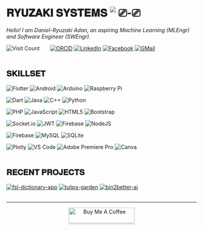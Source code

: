 # 𝐑𝐘𝐔𝐙𝐀𝐊𝐈 𝐒𝐘𝐒𝐓𝐄𝐌𝐒 ![‎ ⎚-⎚‎ ‎ ](https://img.shields.io/badge/%E2%80%8E%20%E2%8E%9A--%E2%8E%9A%E2%80%8E%20%E2%80%8E-active%20but%20not%20so%20active-white?labelColor=grey&style=flat)
<i> Hello! I am Daniel-Ryuzaki Adan, an aspiring Machine Learning (MLEngr) and Software Engineer (SWEngr). </i> 
<br>

![Visit Count](https://visitcount.itsvg.in/api?id=DanRyuzaki&icon=0&color=0) &nbsp; &nbsp;  &nbsp; [![ORCID](https://img.shields.io/badge/_ORC_ID_-0009--0003--6411--7099-48ff00.svg?style=for-the-badge)](https://orcid.org/0009-0003-6411-7099) [![LinkedIn](https://img.shields.io/badge/LinkedIn-%230077B5.svg?style=for-the-badge&logo=linkedin&logoColor=white)](https://linkedin.com/in/danryuzaki) [![Facebook](https://img.shields.io/badge/Facebook-%231877F2.svg?style=for-the-badge&logo=Facebook&logoColor=white)](https://facebook.com/ryuzakilovescoding) [![GMail](https://img.shields.io/badge/Gmail-D14836?style=for-the-badge&logo=gmail&logoColor=white)](danryuzaki00@gmail.com)  
<br>

## 𝐒𝐊𝐈𝐋𝐋𝐒𝐄𝐓
![Flutter](https://img.shields.io/badge/Flutter-%2302569B.svg?style=flat-square&logo=Flutter&logoColor=white)
![Android](https://img.shields.io/badge/Android-6DA55F?style=flat-square&logo=Android&logoColor=white) 
![Arduino](https://img.shields.io/badge/-Arduino-00979D?style=flat-square&logo=Arduino&logoColor=white)
![Raspberry Pi](https://img.shields.io/badge/-RaspberryPi-C51A4A?style=flat-square&logo=Raspberry-Pi)

![Dart](https://img.shields.io/badge/dart-%230175C2.svg?style=flat-square&logo=dart&logoColor=white)
![Java](https://img.shields.io/badge/java-%23ED8B00.svg?style=flat-square&logo=openjdk&logoColor=white)
![C++](https://img.shields.io/badge/c++-%2300599C.svg?style=flat-square&logo=c%2B%2B&logoColor=white) 
![Python](https://img.shields.io/badge/python-3670A0?style=flat-square&logo=python&logoColor=ffdd54) 

![PHP](https://img.shields.io/badge/php-%23777BB4.svg?style=flat-square&logo=php&logoColor=white) 
![JavaScript](https://img.shields.io/badge/javascript-%23323330.svg?style=flat-square&logo=javascript&logoColor=%23F7DF1E) 
![HTML5](https://img.shields.io/badge/html5-%23E34F26.svg?style=flat-square&logo=html5&logoColor=white) 
![Bootstrap](https://img.shields.io/badge/bootstrap-%238511FA.svg?style=flat-square&logo=bootstrap&logoColor=white) 

![Socket.io](https://img.shields.io/badge/Socket.io-black?style=flat-square&logo=socket.io&badgeColor=010101)
![JWT](https://img.shields.io/badge/JWT-black?style=flat-square&logo=JSON%20web%20tokens) 
![Firebase](https://img.shields.io/badge/firebase-%23039BE5.svg?style=flat-square&logo=firebase)
![NodeJS](https://img.shields.io/badge/node.js-6DA55F?style=flat-square&logo=node.js&logoColor=white) 

![Firebase](https://img.shields.io/badge/firebase-a08021?style=flat-square&logo=firebase&logoColor=ffcd34) 
![MySQL](https://img.shields.io/badge/mysql-4479A1.svg?style=flat-square&logo=mysql&logoColor=white) 
![SQLite](https://img.shields.io/badge/sqlite-%2307405e.svg?style=flat-square&logo=sqlite&logoColor=white)

![Plotly](https://img.shields.io/badge/Plotly-%233F4F75.svg?style=flat-square&logo=plotly&logoColor=white) 
![VS Code](https://img.shields.io/badge/-VSCode-%23007ACC?style=flat-square&logo=visual-studio-code)
![Adobe Premiere Pro](https://img.shields.io/badge/Adobe%20Premiere%20Pro-9999FF.svg?style=flat-square&logo=Adobe%20Premiere%20Pro&logoColor=white) 
![Canva](https://img.shields.io/badge/Canva-%2300C4CC.svg?style=flat-square&logo=Canva&logoColor=white) 
<br> <br>

## 𝐑𝐄𝐂𝐄𝐍𝐓 𝐏𝐑𝐎𝐉𝐄𝐂𝐓𝐒
[![fsl-dictionary-app](https://svg.bookmark.style/api?url=https://github.com/DanRyuzaki/fsl-dictionary-mobile-app&mode=light&style=horizontal)](https://github.com/DanRyuzaki/fsl-dictionary-mobile-app)
[![tulips-garden](https://svg.bookmark.style/api?url=https://github.com/DanRyuzaki/tulips-garden-flutter-web&mode=dark&style=horizontal)](https://github.com/DanRyuzaki/tulips-garden-flutter-web)
[![bin2better-ai](https://svg.bookmark.style/api?url=https://github.com/DanRyuzaki/bin2better-ai&mode=light&style=horizontal)](https://github.com/DanRyuzaki/bin2better-ai)
<br><br> <hr>

<p align="center"> <a href="https://www.buymeacoffee.com/danryuzaki" target="_blank"><img src="https://img.shields.io/badge/Buy_Me_A_Coffee-FFDD00?style=for-the-badge&logo=buy-me-a-coffee&logoColor=black" alt="Buy Me A Coffee" style="height: 41px !important;width: 174px !important;box-shadow: 0px 3px 2px 0px rgba(190, 190, 190, 0.5) !important;-webkit-box-shadow: 0px 3px 2px 0px rgba(190, 190, 190, 0.5) !important;" ></a></p>

